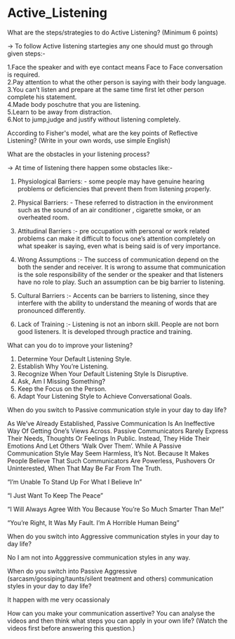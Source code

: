 # Active_Listening

What are the steps/strategies to do Active Listening? (Minimum 6 points)

-> To follow Active listening startegies any one should must  go through given steps:-<br>

1.Face the speaker and with eye contact means Face to Face conversation is required.<br>
2.Pay attention to what the other person is saying with their body language.<br>
3.You can’t listen and prepare at the same time first let other person complete his statement.<br>
4.Made body poschutre that you are listening.<br>
5.Learn to be away from distraction.<br>
6.Not to jump,judge and justify without listening completely.<br>



According to Fisher's model, what are the key points of Reflective Listening? (Write in your own words, use simple English)<br>


What are the obstacles in your listening process?<br>

-> At time of listening there happen some obstacles like:-
 1. Physiological Barriers: - some people may have genuine hearing problems or
deficiencies that prevent them from listening properly. 

2. Physical Barriers: - These referred to distraction in the environment such as the
sound of an air conditioner , cigarette smoke, or an overheated room.

3. Attitudinal Barriers :- pre occupation with personal or work related problems
can make it difficult to focus one’s attention completely on what speaker is
saying, even what is being said is of very importance.

4. Wrong Assumptions :- The success of communication depend on the both the
sender and receiver. It is wrong to assume that communication is the sole
responsibility of the sender or the speaker and that listeners have no role to play.
Such an assumption can be big barrier to listening.

5. Cultural Barriers :- Accents can be barriers to listening, since they interfere
with the ability to understand the meaning of words that are pronounced
differently.

6. Lack of Training :- Listening is not an inborn skill. People are not born good
listeners. It is developed through practice and training.<br>



What can you do to improve your listening?<br>

 1. Determine Your Default Listening Style.
 2. Establish Why You’re Listening.
 3. Recognize When Your Default Listening Style Is Disruptive.
 4. Ask, Am I Missing Something?
 5. Keep the Focus on the Person.
 6. Adapt Your Listening Style to Achieve Conversational Goals.
 
 
When do you switch to Passive communication style in your day to day life?<br>

As We’ve Already Established, Passive Communication Is An Ineffective Way Of Getting One’s Views Across. Passive Communicators Rarely Express Their Needs, Thoughts Or Feelings In Public. Instead, They Hide Their Emotions And Let Others ‘Walk Over Them’. While A Passive Communication Style May Seem Harmless, It’s Not. Because It Makes People Believe That Such Communicators Are Powerless, Pushovers Or Uninterested, When That May Be Far From The Truth.<br>

“I’m Unable To Stand Up For What I Believe In”

“I Just Want To Keep The Peace”

“I Will Always Agree With You Because You’re So Much Smarter Than Me!”

“You’re Right, It Was My Fault. I’m A Horrible Human Being”<br>

When do you switch into Aggressive communication styles in your day to day life?<br>
 
 No I am not into Agggressive communication styles in any way.<br>

When do you switch into Passive Aggressive (sarcasm/gossiping/taunts/silent treatment and others) communication styles in your day to day life?<br>

It happen with me very ocassionaly <br>

How can you make your communication assertive? You can analyse the videos and then think what steps you can apply in your own life? (Watch the videos first before answering this question.)











